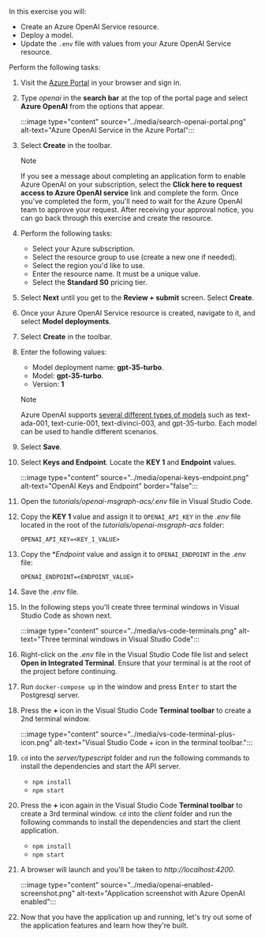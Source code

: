 <!-- markdownlint-disable MD041 -->

In this exercise you will:

- Create an Azure OpenAI Service resource.
- Deploy a model.
- Update the `.env` file with values from your Azure OpenAI Service resource.

Perform the following tasks:

1. Visit the [Azure Portal](https://portal.azure.com) in your browser and sign in.

1. Type *openai* in the **search bar** at the top of the portal page and select **Azure OpenAI** from the options that appear.

    :::image type="content" source="../media/search-openai-portal.png" alt-text="Azure OpenAI Service in the Azure Portal":::

1. Select **Create** in the toolbar.

    > [!NOTE]
    > If you see a message about completing an application form to enable Azure OpenAI on your subscription, select the **Click here to request access to Azure OpenAI service** link and complete the form. Once you've completed the form, you'll need to wait for the Azure OpenAI team to approve your request. After receiving your approval notice, you can go back through this exercise and create the resource.

1. Perform the following tasks:
    - Select your Azure subscription.
    - Select the resource group to use (create a new one if needed).
    - Select the region you'd like to use.
    - Enter the resource name. It must be a unique value.
    - Select the **Standard S0** pricing tier.

1. Select **Next** until you get to the **Review + submit** screen. Select **Create**.

1. Once your Azure OpenAI Service resource is created, navigate to it, and select **Model deployments**.

1. Select **Create** in the toolbar.

1. Enter the following values:
    - Model deployment name: **gpt-35-turbo**.
    - Model: **gpt-35-turbo**.
    - Version: **1**

    > [!NOTE]
    > Azure OpenAI supports [several different types of models](https://learn.microsoft.com/azure/cognitive-services/openai/concepts/models) such as text-ada-001, text-curie-001, text-divinci-003, and gpt-35-turbo. Each model can be used to handle different scenarios.

1. Select **Save**.

1. Select **Keys and Endpoint**. Locate the **KEY 1** and **Endpoint** values.

    :::image type="content" source="../media/openai-keys-endpoint.png" alt-text="OpenAI Keys and Endpoint" border="false":::

1. Open the *tutorials/openai-msgraph-acs/.env* file in Visual Studio Code.

1. Copy the **KEY 1** value and assign it to `OPENAI_API_KEY` in the *.env* file located in the root of the *tutorials/openai-msgraph-acs* folder:

    ```
    OPENAI_API_KEY=<KEY_1_VALUE>
    ```

1. Copy the **Endpoint* value and assign it to `OPENAI_ENDPOINT` in the *.env* file:

    ```
    OPENAI_ENDPOINT=<ENDPOINT_VALUE>
    ```

1. Save the *.env* file.

1. In the following steps you'll create three terminal windows in Visual Studio Code as shown next.

    :::image type="content" source="../media/vs-code-terminals.png" alt-text="Three terminal windows in Visual Studio Code":::

1. Right-click on the *.env* file in the Visual Studio Code file list and select **Open in Integrated Terminal**. Ensure that your terminal is at the root of the project before continuing.

1. Run `docker-compose up` in the window and press <kbd>Enter</kbd> to start the Postgresql server.

1. Press the **+** icon in the Visual Studio Code **Terminal toolbar** to create a 2nd terminal window. 

    :::image type="content" source="../media/vs-code-terminal-plus-icon.png" alt-text="Visual Studio Code + icon in the terminal toolbar.":::

1. `cd` into the *server/typescript* folder and run the following commands to install the dependencies and start the API server.

    - `npm install`
    - `npm start`

1. Press the **+** icon again in the Visual Studio Code **Terminal toolbar** to create a 3rd terminal window. `cd` into the *client* folder and run the following commands to install the dependencies and start the client application.

    - `npm install`
    - `npm start` 

1. A browser will launch and you'll be taken to *http://localhost:4200*. 

    :::image type="content" source="../media/openai-enabled-screenshot.png" alt-text="Application screenshot with Azure OpenAI enabled":::

1. Now that you have the application up and running, let's try out some of the application features and learn how they're built.



